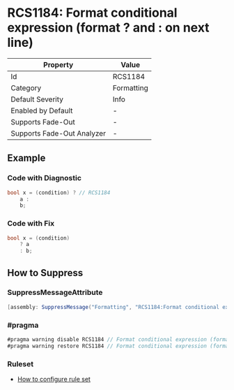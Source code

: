 # RCS1184: Format conditional expression \(format ? and : on next line\)

| Property                    | Value      |
| --------------------------- | ---------- |
| Id                          | RCS1184    |
| Category                    | Formatting |
| Default Severity            | Info       |
| Enabled by Default          | \-         |
| Supports Fade\-Out          | \-         |
| Supports Fade\-Out Analyzer | \-         |

## Example

### Code with Diagnostic

```csharp
bool x = (condition) ? // RCS1184
    a :
    b;
```

### Code with Fix

```csharp
bool x = (condition)
    ? a
    : b;
```

## How to Suppress

### SuppressMessageAttribute

```csharp
[assembly: SuppressMessage("Formatting", "RCS1184:Format conditional expression (format ? and : on next line).", Justification = "<Pending>")]
```

### \#pragma

```csharp
#pragma warning disable RCS1184 // Format conditional expression (format ? and : on next line).
#pragma warning restore RCS1184 // Format conditional expression (format ? and : on next line).
```

### Ruleset

* [How to configure rule set](../HowToConfigureAnalyzers.md)
